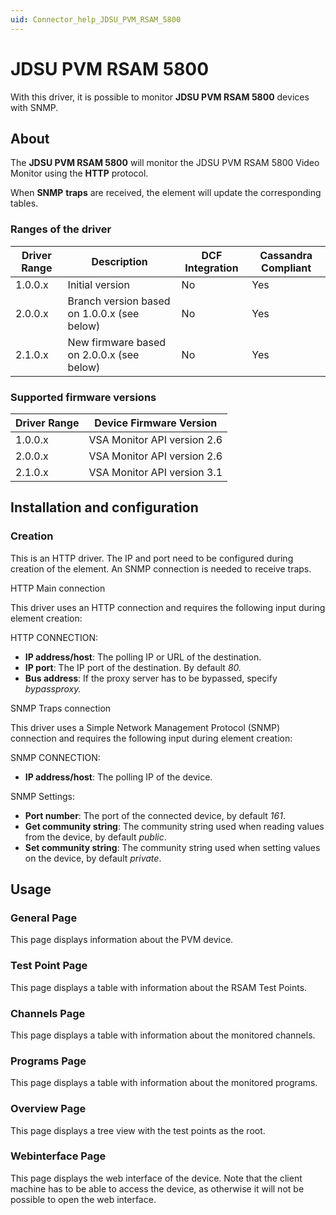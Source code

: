 ```yaml
---
uid: Connector_help_JDSU_PVM_RSAM_5800
---
```


# JDSU PVM RSAM 5800

With this driver, it is possible to monitor **JDSU PVM RSAM 5800** devices with SNMP.

## About

The **JDSU PVM RSAM 5800** will monitor the JDSU PVM RSAM 5800 Video Monitor using the **HTTP** protocol.

When **SNMP** **traps** are received, the element will update the corresponding tables.

### Ranges of the driver

| **Driver Range** | **Description**                             | **DCF Integration** | **Cassandra Compliant** |
|------------------|---------------------------------------------|---------------------|-------------------------|
| 1.0.0.x          | Initial version                             | No                  | Yes                     |
| 2.0.0.x          | Branch version based on 1.0.0.x (see below) | No                  | Yes                     |
| 2.1.0.x          | New firmware based on 2.0.0.x (see below)   | No                  | Yes                     |

### Supported firmware versions

| **Driver Range** | **Device Firmware Version** |
|------------------|-----------------------------|
| 1.0.0.x          | VSA Monitor API version 2.6 |
| 2.0.0.x          | VSA Monitor API version 2.6 |
| 2.1.0.x          | VSA Monitor API version 3.1 |

## Installation and configuration

### Creation

This is an HTTP driver. The IP and port need to be configured during creation of the element. An SNMP connection is needed to receive traps.

HTTP Main connection

This driver uses an HTTP connection and requires the following input during element creation:

HTTP CONNECTION:

- **IP address/host**: The polling IP or URL of the destination.
- **IP port**: The IP port of the destination. By default *80.*
- **Bus address**: If the proxy server has to be bypassed, specify *bypassproxy.*

SNMP Traps connection

This driver uses a Simple Network Management Protocol (SNMP) connection and requires the following input during element creation:

SNMP CONNECTION:

- **IP address/host**: The polling IP of the device.

SNMP Settings:

- **Port number**: The port of the connected device, by default *161*.
- **Get community string**: The community string used when reading values from the device, by default *public*.
- **Set community string**: The community string used when setting values on the device, by default *private*.

## Usage

### General Page

This page displays information about the PVM device.

### Test Point Page

This page displays a table with information about the RSAM Test Points.

### Channels Page

This page displays a table with information about the monitored channels.

### Programs Page

This page displays a table with information about the monitored programs.

### Overview Page

This page displays a tree view with the test points as the root.

### Webinterface Page

This page displays the web interface of the device. Note that the client machine has to be able to access the device, as otherwise it will not be possible to open the web interface.
